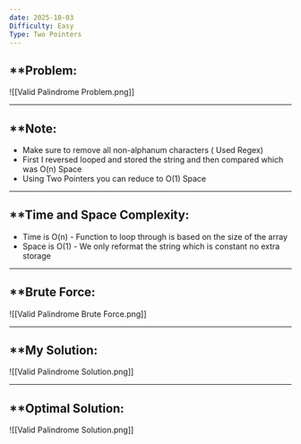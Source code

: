 ```yaml
---
date: 2025-10-03
Difficulty: Easy
Type: Two Pointers
---
```


## **Problem: 

![[Valid Palindrome Problem.png]]

---
## **Note: 
- Make sure to remove all non-alphanum characters ( Used Regex)
- First I reversed looped and stored the string and then compared which was O(n) Space 
- Using Two Pointers you can reduce to O(1) Space 

---

## **Time and Space Complexity: 
- Time is O(n) - Function to loop through is based on the size of the array
- Space is O(1) - We only reformat the string which is constant no extra storage

--- 

## **Brute Force:

![[Valid Palindrome Brute Force.png]]



---
## **My Solution: 

![[Valid Palindrome Solution.png]]

---
## **Optimal Solution: 
![[Valid Palindrome Solution.png]]
